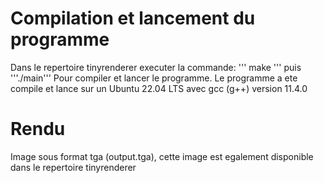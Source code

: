 # Compilation et lancement du programme
Dans le repertoire tinyrenderer executer la commande:
''' make ''' puis '''./main'''
Pour compiler et lancer le programme.
Le programme a ete compile et lance sur un Ubuntu 22.04 LTS avec gcc (g++) version 11.4.0

# Rendu
Image sous format tga (output.tga), cette image est egalement disponible dans le repertoire tinyrenderer
